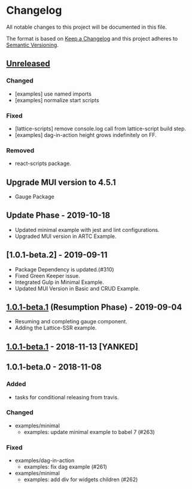 # Changelog
All notable changes to this project will be documented in this file.

The format is based on [Keep a Changelog](http://keepachangelog.com/en/1.0.0/)
and this project adheres to [Semantic Versioning](http://semver.org/spec/v2.0.0.html).

## [Unreleased]
### Changed
- [examples] use named imports
- [examples] normalize start scripts

### Fixed
- [lattice-scripts] remove console.log call from lattice-script build step.
- [examples] dag-in-action height grows indefinitely on FF.

### Removed
- react-scripts package.

## Upgrade MUI version to 4.5.1
- Gauge Package

## Update Phase - 2019-10-18
- Updated minimal example with jest and lint configurations.
- Upgraded MUI version in ARTC Example.

## [1.0.1-beta.2] - 2019-09-11
- Package Dependency is updated.(#310)
- Fixed Green Keeper issue.
- Integrated Gulp in Minimal Example.
- Updated MUI Version in Basic and CRUD Example.

## [1.0.1-beta.1] (Resumption Phase) - 2019-09-04
- Resuming and completing gauge component.
- Adding the Lattice-SSR example.

## [1.0.1-beta.1] - 2018-11-13 [YANKED]

## 1.0.1-beta.0 - 2018-11-08
### Added
- tasks for conditional releasing from travis.

### Changed
- examples/minimal
  - examples: update minimal example to babel 7 (#263)

### Fixed
- examples/dag-in-action
  - examples: fix dag example (#261)
- examples/minimal
  - examples: add div for widgets children (#262)

[unreleased]: https://github.com/:latticejs/lattice/compare/v1.0.1-beta.1...HEAD
[1.0.1-beta.1]: https://github.com/:latticejs/lattice/compare/v1.0.1-beta.0...v1.0.1-beta.1
